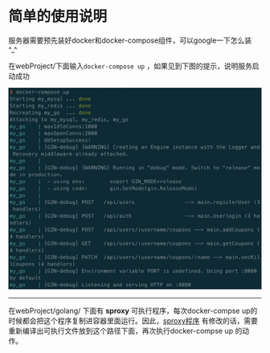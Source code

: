 # 简单的使用说明
服务器需要预先装好docker和docker-compose组件，可以google一下怎么装 ^_^

在webProject/下面输入`docker-compose up` ，如果见到下图的提示，说明服务启动成功



![photo](https://github.com/bnblzq/webProject/blob/master/fig/fig1.png)


---

在webProject/golang/ 下面有 **sproxy** 可执行程序，每次docker-compse up的时候都会把这个程序复制进容器里面运行。因此，[sproxy程序](https://github.com/RicardoLanJ/coupons-seckill) 有修改的话，需要重新编译出可执行文件放到这个路径下面，再次执行docker-compse up 的动作。


